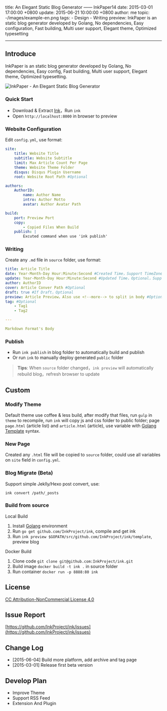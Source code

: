 title: An Elegant Static Blog Generator —— InkPaper14
date: 2015-03-01 17:00:00 +0800
update: 2015-06-21 10:00:00 +0800
author: me
topic: -/images/example-en.png
tags:
    - Design
    - Writing
preview: InkPaper is an static blog generator developed by Golang, No dependencies, Easy configuration, Fast building, Multi user support, Elegant theme, Optimized typesetting

---

## Introduce

InkPaper is an static blog generator developed by Golang, No dependencies, Easy config, Fast building, Multi user support, Elegant theme, Optimized typesetting.

![InkPaper - An Elegant Static Blog Generator](-/images/example-en.png)

### Quick Start
- Download & Extract [Ink](http://www.inkpaper.io/)，Run `ink`
- Open `http://localhost:8000` in browser to preview

### Website Configuration
Edit `config.yml`, use format:

``` yaml
site:
    title: Website Title
    subtitle: Website Subtitle
    limit: Max Article Count Per Page
    theme: Website Theme Folder
    disqus: Disqus Plugin Username
    root: Website Root Path #Optional

authors:
    AuthorID:
        name: Author Name
        intro: Author Motto
        avatar: Author Avatar Path

build:
    port: Preview Port
    copy:
        - Copied Files When Build
    publish: |
        Excuted command when use 'ink publish'
```

### Writing
Create any `.md` file in `source` folder, use format:

``` yaml
title: Article Title
date: Year-Month-Day Hour:Minute:Second #Created Time，Support TimeZone, such as " +0800"
update: Year-Month-Day Hour:Minute:Second #Updated Time，Optional，Support TimeZone, such as " +0800"
author: AuthorID
cover: Article Conver Path #Optional
draft: true #If Draft，Optional
preview: Article Preview，Also use <!--more--> to split in body #Optional
tag: #Optional
    - Tag1
    - Tag2

---

Markdown Format's Body
```

### Publish
- Run `ink publish` in blog folder to automatically build and publish
- Or run `ink` to manually deploy generated `public` folder

> **Tips**: When `source` folder changed，`ink preview` will automatically rebuild blog，refresh browser to update

## Custom

### Modify Theme

Default theme use coffee & less build, after modify that files, run `gulp` in `theme` to recompile, run `ink` will copy js and css folder to public folder; page `page.html` (article list) and `article.html` (article), use variable with [Golang Template](http://golang.org/pkg/html/template/) syntax.

### New Page

Created any `.html` file will be copied to `source` folder, could use all variables on `site` field in `config.yml`.

### Blog Migrate (Beta)

Support simple Jeklly/Hexo post convert, use:

``` shell
ink convert /path/_posts
```

### Build from source

Local Build

1. Install [Golang](http://golang.org/doc/install) environment
2. Run `go get github.com/InkProject/ink`, compile and get ink
3. Run `ink preview $GOPATH/src/github.com/InkProject/ink/template`, preview blog

Docker Build

1. Clone code `git clone git@github.com:InkProject/ink.git`
2. Build image `docker build -t ink .` in source folder
3. Run container `docker run -p 8888:80 ink`

## License
[CC Attribution-NonCommercial License 4.0](https://creativecommons.org/licenses/by-nc/4.0/)

## Issue Report

[https://github.com/InkProject/ink/issues](https://github.com/InkProject/ink/issues)

## Change Log

- [2015-06-04] Build more platform, add archive and tag page
- [2015-03-01] Release first beta version

## Develop Plan

- Improve Theme
- Support RSS Feed
- Extension And Plugin
